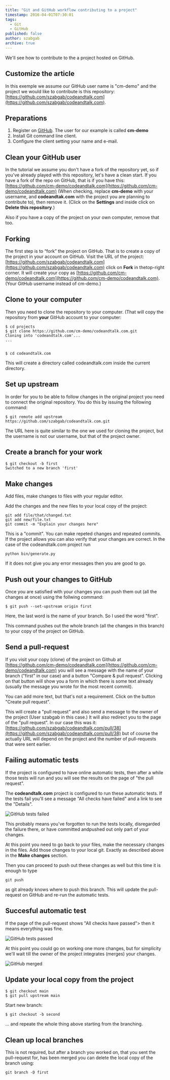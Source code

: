 ```yaml
---
title: "Git and GitHub workflow contributing to a project"
timestamp: 2016-04-01T07:30:01
tags:
  - Git
  - GitHub
published: false
author: szabgab
archive: true
---
```



We'll see how to contribute to the a project hosted on GitHub.


## Customize the article

In this exemple we assume our GitHub user name is "cm-demo" and the project we would like to contribute is this repository:
[https://github.com/szabgab/codeandtalk.com](https://github.com/szabgab/codeandtalk.com).

<!--
but if you'd like we can customize the text for you to show the values relevant to you:

<table>
  <tr><td>Project you'd like to contribute to:</td><td><input id="github_project" value="https://github.com/szabgab/codeandtalk.com"></td></tr>
  <tr><td>Your username:</td><td><input id="github_username" value="cm-demo"></td></tr>
</table>
-->

## Preparations

1. Register on [GitHub](https://github.com/). The user for our example is called **cm-demo**
1. Install Git command line client.
1. Configure the client setting your name and e-mail.


## Clean your GitHub user

In the tutorial we assume you don't have a fork of the repository yet, so if you've already played with this
repository, let's have a clean start. If you have a fork of the repo on GitHub,
that is if you have this: [https://github.com/cm-demo/codeandtalk.com](https://github.com/cm-demo/codeandtalk.com)
(When checking, replace **cm-demo** with your username, and **codeandtak.com** with the project you are planning to contribute to), then remove it.
(Click on the **Settings** and inside click on **Delete this repository**.)

Also if you have a copy of the project on your own computer, remove that too.

## Forking

The first step is to <q>fork</q> the project on GitHub. That is to create a copy of the project in your account on GitHub.
Visit the URL of the project: [https://github.com/szabgab/codeandtalk.com](https://github.com/szabgab/codeandtalk.com)
click on **Fork** in thetop-right corner. It will create your copy as [https://github.com/cm-demo/codeandtalk.com](https://github.com/cm-demo/codeandtalk.com).
(Your GitHub username instead of cm-demo.)

## Clone to your computer

Then you need to clone the repository to your computer. (That will copy the repository from **your** GitHub account to your computer:

```
$ cd projects
$ git clone https://github.com/cm-demo/codeandtalk.com.git
Cloning into 'codeandtalk.com'...
...


$ cd codeandtalk.com
```

This will create a directory called codeandtalk.com inside the current directory.

## Set up upstream

In order for you to be able to follow changes in the original project you need to connect
the original repository. You do this by issuing the following command:

```
$ git remote add upstream https://github.com/szabgab/codeandtalk.com.git
```

The URL here is quite similar to the one we used for cloning the project, but the username
is not our username, but that of the project owner.

## Create a branch for your work

```
$ git checkout -b first
Switched to a new branch 'first'
```

## Make changes

Add files, make changes to files with your regular editor.

Add the changes and the new files to your local copy of the project:

```
git add file/that/changed.txt
git add new/file.txt
git commit -m "Explain your changes here"
```

This is a "commit".  You can make repeted changes and repeated commits. If the project allows you can also verify that
your changes are correct. In the case of the codeandtalk.com project run 

```
python bin/generate.py
```

If it does not give you any error messages then you are good to go.

## Push out your changes to GitHub

Once you are satisfied with your changes you can push them out (all the changes at once) using the follwing command:

```
$ git push --set-upstream origin first
```

Here, the last word is the name of your branch. So I used the word "first".

This command pushes out the whole branch (all the changes in this branch) to your copy of the project on GitHub.

## Send a pull-request

If you visit your copy (clone) of the project on Github at [https://github.com/cm-demo/codeandtalk.com](https://github.com/cm-demo/codeandtalk.com)
you will see a message with the name of your branch  ("first" in our case) and a button "Compare &amp; pull request".
Clicking on that button will show you a form in which there is some text already (usually the message you wrote for the most recent commit).

You can add more text, but that's not a requirement. Click on the button "Create pull request".

This will create a "pull request" and also send a message to the owner of the project (User szabgab in this case.)
It will also redirect you to the page of the "pull request". In our case this was it:
[https://github.com/szabgab/codeandtalk.com/pull/38](https://github.com/szabgab/codeandtalk.com/pull/38) but of
course the actually URL will depend on the project and the number of pull-requests that were sent earlier.

## Failing automatic tests

If the project is configured to have online automatic tests, then after a while those tests will run and you will see the
results on the page of "the pull request".

The **codeandtalk.com** project is configured to run these automatic tests. If the tests fail you'll see a message
"All checks have failed" and a link to see the "Details". 

<img src="/img/github_tests_failed.png" alt="GitHub tests failed" />

This probably means you've forgotten to run the tests locally, disregarded the failure there, or have committed
andpushed out only part of your changes.

At this point you need to go back to your files, make the necessary changes in the files. Add those changes to
your local git. Exactly as described above in the **Make changes** section.

Then you can proceed to push out these changes as well but this time it is enough to type

```
git push
```

as git already knows where to push this branch.
This will update the pull-request on GitHub and re-run the automatic tests.


## Succesful automatic test

If the page of the pull-request shows "All checks have passed"> then it means everything was fine.

<img src="/img/github_tests_passed.png" alt="GitHub tests passed" />

At this point you could go on working one more changes, but for simplicity we'll wait till the owner of the project
integrates (merges) your changes.

<img src="/img/github_merged.png" alt="GitHub merged" />

## Update your local copy from the project

```
$ git checkout main
$ git pull upstream main
```


Start new branch:

```
$ git checkout -b second
```

... and repeate the whole thing above starting from the branching.



## Clean up local branches

This is not required, but after a branch you worked on, that you sent the pull-request for,
has been merged you can delete the local copy of the branch using:

```
git branch -D first
```


